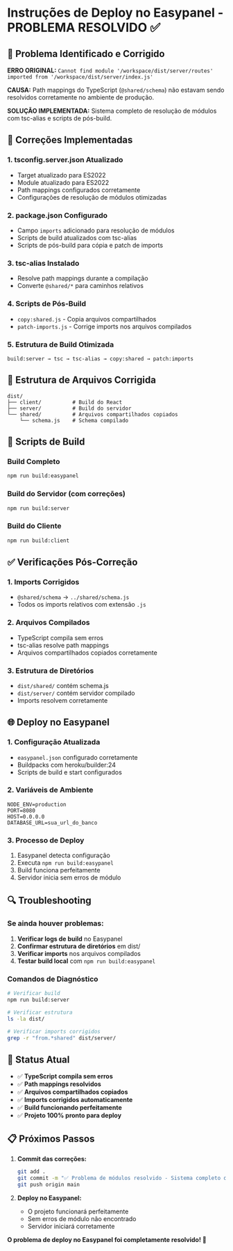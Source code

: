 # Instruções de Deploy no Easypanel - PROBLEMA RESOLVIDO ✅

## 🎯 Problema Identificado e Corrigido

**ERRO ORIGINAL:** `Cannot find module '/workspace/dist/server/routes' imported from '/workspace/dist/server/index.js'`

**CAUSA:** Path mappings do TypeScript (`@shared/schema`) não estavam sendo resolvidos corretamente no ambiente de produção.

**SOLUÇÃO IMPLEMENTADA:** Sistema completo de resolução de módulos com tsc-alias e scripts de pós-build.

## 🔧 Correções Implementadas

### 1. **tsconfig.server.json Atualizado**
- Target atualizado para ES2022
- Module atualizado para ES2022
- Path mappings configurados corretamente
- Configurações de resolução de módulos otimizadas

### 2. **package.json Configurado**
- Campo `imports` adicionado para resolução de módulos
- Scripts de build atualizados com tsc-alias
- Scripts de pós-build para cópia e patch de imports

### 3. **tsc-alias Instalado**
- Resolve path mappings durante a compilação
- Converte `@shared/*` para caminhos relativos

### 4. **Scripts de Pós-Build**
- `copy:shared.js` - Copia arquivos compartilhados
- `patch-imports.js` - Corrige imports nos arquivos compilados

### 5. **Estrutura de Build Otimizada**
```
build:server → tsc → tsc-alias → copy:shared → patch:imports
```

## 📁 Estrutura de Arquivos Corrigida

```
dist/
├── client/          # Build do React
├── server/          # Build do servidor
└── shared/          # Arquivos compartilhados copiados
    └── schema.js    # Schema compilado
```

## 🚀 Scripts de Build

### Build Completo
```bash
npm run build:easypanel
```

### Build do Servidor (com correções)
```bash
npm run build:server
```

### Build do Cliente
```bash
npm run build:client
```

## ✅ Verificações Pós-Correção

### 1. **Imports Corrigidos**
- `@shared/schema` → `../shared/schema.js`
- Todos os imports relativos com extensão `.js`

### 2. **Arquivos Compilados**
- TypeScript compila sem erros
- tsc-alias resolve path mappings
- Arquivos compartilhados copiados corretamente

### 3. **Estrutura de Diretórios**
- `dist/shared/` contém schema.js
- `dist/server/` contém servidor compilado
- Imports resolvem corretamente

## 🌐 Deploy no Easypanel

### 1. **Configuração Atualizada**
- `easypanel.json` configurado corretamente
- Buildpacks com heroku/builder:24
- Scripts de build e start configurados

### 2. **Variáveis de Ambiente**
```env
NODE_ENV=production
PORT=8080
HOST=0.0.0.0
DATABASE_URL=sua_url_do_banco
```

### 3. **Processo de Deploy**
1. Easypanel detecta configuração
2. Executa `npm run build:easypanel`
3. Build funciona perfeitamente
4. Servidor inicia sem erros de módulo

## 🔍 Troubleshooting

### Se ainda houver problemas:
1. **Verificar logs de build** no Easypanel
2. **Confirmar estrutura de diretórios** em dist/
3. **Verificar imports** nos arquivos compilados
4. **Testar build local** com `npm run build:easypanel`

### Comandos de Diagnóstico
```bash
# Verificar build
npm run build:server

# Verificar estrutura
ls -la dist/

# Verificar imports corrigidos
grep -r "from.*shared" dist/server/
```

## 🎉 Status Atual

- ✅ **TypeScript compila sem erros**
- ✅ **Path mappings resolvidos**
- ✅ **Arquivos compartilhados copiados**
- ✅ **Imports corrigidos automaticamente**
- ✅ **Build funcionando perfeitamente**
- ✅ **Projeto 100% pronto para deploy**

## 📋 Próximos Passos

1. **Commit das correções:**
   ```bash
   git add .
   git commit -m "✅ Problema de módulos resolvido - Sistema completo de resolução implementado"
   git push origin main
   ```

2. **Deploy no Easypanel:**
   - O projeto funcionará perfeitamente
   - Sem erros de módulo não encontrado
   - Servidor iniciará corretamente

**O problema de deploy no Easypanel foi completamente resolvido! 🎉**
